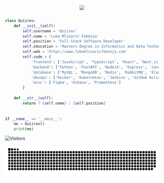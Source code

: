 <h1 align="center">
  <a href="https://git.io/typing-svg">
    <img src="https://readme-typing-svg.herokuapp.com?font=Fira+Code&duration=4000&pause=600&center=true&vCenter=true&width=435&lines=Hi+there!+%F0%9F%91%8B;Enjoy+your+stay!&size=30">
  </a>
</h1>

```python
class Quiirex:
    def __init__(self):
        self.username = 'Quiirex'
        self.name = 'Luka Mlinarič Fekonja'
        self.position = 'Full-Stack Software Developer'
        self.education = 'Masters Degree in Informatics and Data Technologies'
        self.web = 'https://www.lukamlinaricfekonja.com'
        self.code = {
            'frontend': ['JavaScript', 'TypeScript', 'React', 'Next.js', 'Vue.js', 'Angular', 'Tailwind'],
            'backend': ['Python', 'FastAPI', 'NodeJS', 'Express', 'Java', 'Spring Boot', 'C#', '.NET Core'],
            'database': ['MySQL', 'MongoDB', 'Redis', 'RabbitMQ', 'Elasticsearch', 'PostgreSQL'],
            'devops': ['Docker', 'Kubernetes', 'Jenkins', 'GitHub Actions'],
            'misc': ['Figma', 'Kibana', 'Prometheus']
        }

    def __str__(self):
        return f'{self.name} | {self.position}'


if __name__ == '__main__':
    me = Quiirex()
    print(me)
```
![Visitors](https://visitor-badge.laobi.icu/badge?page_id=Quiirex.Quiirex)

<picture>
  <source media="(prefers-color-scheme: dark)" srcset="https://raw.githubusercontent.com/holic-x/holic-x/output/github-contribution-grid-snake-dark.svg">
  <source media="(prefers-color-scheme: light)" srcset="https://raw.githubusercontent.com/holic-x/holic-x/output/github-contribution-grid-snake.svg">
  <img alt="github contribution grid snake animation" src="https://raw.githubusercontent.com/adorabled4/adorabled4/output/github-contribution-grid-snake.svg">
</picture>
